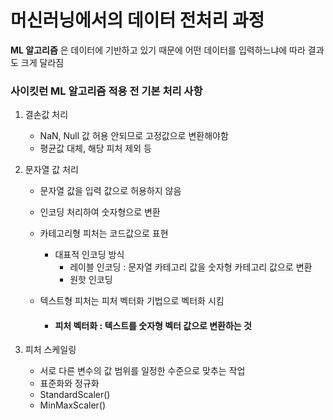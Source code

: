 # 머신러닝에서의 데이터 전처리 과정

**ML 알고리즘** 은 데이터에 기반하고 있기 때문에 어떤 데이터를 입력하느냐에 따라 결과도 크게 달라짐



### 사이킷런 ML 알고리즘 적용 전 기본 처리 사항

1. 결손값 처리
   - NaN, Null 값 허용 안되므로 고정값으로 변환해야함
   - 평균값 대체, 해당 피처 제외 등

2. 문자열 값 처리

   * 문자열 값을 입력 값으로 허용하지 않음

   * 인코딩 처리하여 숫자형으로 변환

   * 카테고리형 피처는 코드값으로 표현

     * 대표적 인코딩 방식
       * 레이블 인코딩 : 문자열 카테고리 값을 숫자형 카테고리 값으로 변환 
       * 원핫 인코딩

   * 텍스트형 피처는 피처 벡터화 기법으로 벡터화 시킴

     * #### 피처 벡터화 : 텍스트를 숫자형 벡터 값으로 변환하는 것

3. 피처 스케일링

   * 서로 다른 변수의 값 범위를 일정한 수준으로 맞추는 작업
   * 표준화와 정규화
   * StandardScaler()
   * MinMaxScaler()